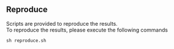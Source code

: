 ## Reproduce
Scripts are provided to reproduce the results. \
To reproduce the results, please execute the following commands
```
sh reproduce.sh
```
